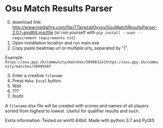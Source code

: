 # Osu Match Results Parser
0) download link: http://www.mediafire.com/file/77airezait0yvsv/OsuMatchResultsParser-2.0.1-amd64.msi/file
(or run yourself with ```pip install --user --requirement requirements.txt```)
1) Open installation location and run main.exe
2) Copy paste beatmap url or multiple urls, separated by "|".

Example: ```https://osu.ppy.sh/community/matches/58998314|https://osu.ppy.sh/community/matches/58995507```

3) Enter a creative `filename`
4) Press `Make Excel` button
5) Wait
6) ???
7) Profit

A `filename`.xlsx file will be created with scores and names of all players sorted from highest to lowest. Useful for qualifier results and such.

Extra information:
Tested on win10 64bit. Made with python 3.7 and PyQt5
